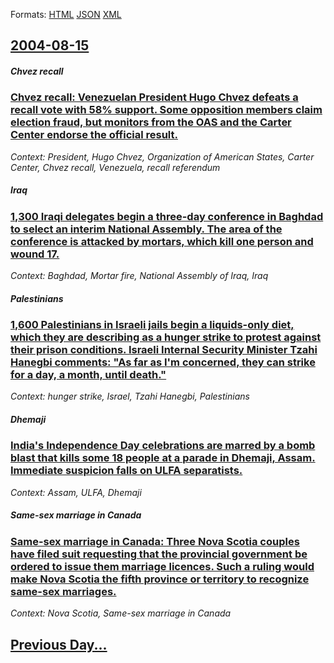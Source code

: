 
Formats: [HTML](2004/08/15/index.html)  [JSON](2004/08/15/index.json)  [XML](2004/08/15/index.xml)  

## [2004-08-15](/news/2004/08/15/index.md)

##### Chvez recall
### [ Chvez recall: Venezuelan President Hugo Chvez defeats a recall vote with 58% support. Some opposition members claim election fraud, but monitors from the OAS and the Carter Center endorse the official result. ](/news/2004/08/15/chavez-recall-venezuelan-president-hugo-chavez-defeats-a-recall-vote-with-58-support-some-opposition-members-claim-election-fraud-but-m.md)
_Context: President, Hugo Chvez, Organization of American States, Carter Center, Chvez recall, Venezuela, recall referendum_

##### Iraq
### [ 1,300 Iraqi delegates begin a three-day conference in Baghdad to select an interim National Assembly. The area of the conference is attacked by mortars, which kill one person and wound 17. ](/news/2004/08/15/1-300-iraqi-delegates-begin-a-three-day-conference-in-baghdad-to-select-an-interim-national-assembly-the-area-of-the-conference-is-attacke.md)
_Context: Baghdad, Mortar fire, National Assembly of Iraq, Iraq_

##### Palestinians
### [ 1,600 Palestinians in Israeli jails begin a liquids-only diet, which they are describing as a hunger strike to protest against their prison conditions. Israeli Internal Security Minister Tzahi Hanegbi comments: "As far as I'm concerned, they can strike for a day, a month, until death." ](/news/2004/08/15/1-600-palestinians-in-israeli-jails-begin-a-liquids-only-diet-which-they-are-describing-as-a-hunger-strike-to-protest-against-their-prison.md)
_Context: hunger strike, Israel, Tzahi Hanegbi, Palestinians_

##### Dhemaji
### [ India's Independence Day celebrations are marred by a bomb blast that kills some 18 people at a parade in Dhemaji, Assam. Immediate suspicion falls on ULFA separatists. ](/news/2004/08/15/india-s-independence-day-celebrations-are-marred-by-a-bomb-blast-that-kills-some-18-people-at-a-parade-in-dhemaji-assam-immediate-suspici.md)
_Context: Assam, ULFA, Dhemaji_

##### Same-sex marriage in Canada
### [ Same-sex marriage in Canada: Three Nova Scotia couples have filed suit requesting that the provincial government be ordered to issue them marriage licences. Such a ruling would make Nova Scotia the fifth province or territory to recognize same-sex marriages. ](/news/2004/08/15/same-sex-marriage-in-canada-three-nova-scotia-couples-have-filed-suit-requesting-that-the-provincial-government-be-ordered-to-issue-them-m.md)
_Context: Nova Scotia, Same-sex marriage in Canada_

## [Previous Day...](/news/2004/08/14/index.md)

